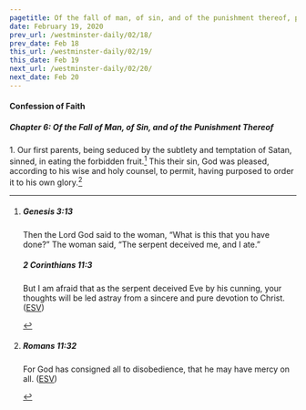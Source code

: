 ```yaml
---
pagetitle: Of the fall of man, of sin, and of the punishment thereof, part 1
date: February 19, 2020
prev_url: /westminster-daily/02/18/
prev_date: Feb 18
this_url: /westminster-daily/02/19/
this_date: Feb 19
next_url: /westminster-daily/02/20/
next_date: Feb 20
---
```


#### Confession of Faith

##### Chapter 6: Of the Fall of Man, of Sin, and of the Punishment Thereof

1\. Our first parents, being seduced by the subtlety and temptation of Satan, sinned, in eating the forbidden fruit.[^fnref:wcf1] This their sin, God was pleased, according to his wise and holy counsel, to permit, having purposed to order it to his own glory.[^fnref:wcf2]

[^fnref:wcf1]: <div class="esv"><h5>Genesis 3:13</h5> <div class="esv-text"><p id="p01003013.01-1">Then the <span class="small-caps">Lord</span> God said to the woman, &#8220;What is this that you have done?&#8221; The woman said, &#8220;The serpent deceived me, and I ate.&#8221;</p> </div><h5>2 Corinthians 11:3</h5> <div class="esv-text"><p id="p47011003.01-2">But I am afraid that as the serpent deceived Eve by his cunning, your thoughts will be led astray from a sincere and pure devotion to Christ.  (<a href="http://www.esv.org" class="copyright">ESV</a>)</p> </div> </div>

[^fnref:wcf2]: <div class="esv"><h5>Romans 11:32</h5> <div class="esv-text"><p id="p45011032.01-1">For God has consigned all to disobedience, that he may have mercy on all.  (<a href="http://www.esv.org" class="copyright">ESV</a>)</p> </div> </div>

